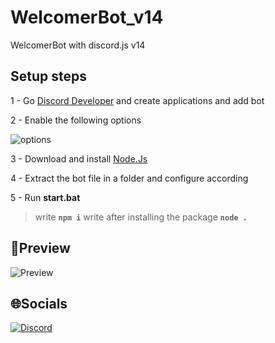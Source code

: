 # WelcomerBot_v14

WelcomerBot with discord.js v14


## Setup steps
1 - Go [Discord Developer](https://discord.com/developers/applications) and create applications and add bot

2 - Enable the following options

![options](https://cdn.discordapp.com/attachments/890672157078741032/1021480806465667082/unknown.png)

3 - Download and install [Node.Js](https://nodejs.org/en/)

4 - Extract the bot file in a folder and configure according 

5 - Run **start.bat**
> write **`npm i`**
> write after installing the package **`node .`**

## 🤖Preview
![Preview](https://cdn.discordapp.com/attachments/890672157078741032/1021477926786580530/unknown.png)


## 🌐Socials
[![Discord](https://img.shields.io/badge/Discord-%237289DA.svg?logo=discord&logoColor=white)](https://discord.gg/5A7ZbMvmZM) 

